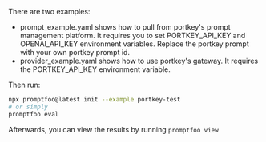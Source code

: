 There are two examples:

- prompt_example.yaml shows how to pull from portkey's prompt management platform. It requires you to set PORTKEY_API_KEY and OPENAI_API_KEY environment variables. Replace the portkey prompt with your own portkey prompt id.
- provider_example.yaml shows how to use portkey's gateway. It requires the PORTKEY_API_KEY environment variable.

Then run:

```bash
npx promptfoo@latest init --example portkey-test
# or simply
promptfoo eval
```

Afterwards, you can view the results by running `promptfoo view`
